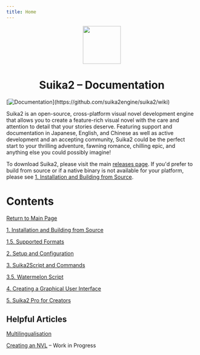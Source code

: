```yaml
---
title: Home
---
```


<!-- DIV: Header, Header Image (Logo) -->
<div align="center">
  <img src="https://suika2.com/img/AppIcon.png" width="100" height="100"/>
  <h1>Suika2 – Documentation</h1>
</div>

[![Documentation](https://img.shields.io/badge/Documentation-Up%20to%20Date!%20(V2.11.9)-dark--green?style=for-the-badge&color=dark-green)](https://github.com/suika2engine/suika2/wiki)

Suika2 is an open-source, cross-platform visual novel development engine that allows you to create a feature-rich visual novel
with the care and attention to detail that your stories deserve. Featuring support and documentation in Japanese, English, and Chinese as well as
active development and an accepting community, Suika2 could be the perfect start to your thrilling adventure, fawning romance, chilling epic,
and anything else you could possibly imagine!

To download Suika2, please visit the main [releases page](https://github.com/suika2engine/suika2/releases).
If you'd prefer to build from source or if a native binary is not available for your platform,
please see [1. Installation and Building from Source](1.-installation-and-building-from-source).

# Contents

[Return to Main Page](https://docs.suika2.com)

[1. Installation and Building from Source](1.-installation-and-building-from-source)

[1.5. Supported Formats](1.5.-supported-formats)

[2. Setup and Configuration](2.-setup-and-configuration)

[3. Suika2Script and Commands](3.-suika2script-and-commands)

[3.5. Watermelon Script](3.5.-watermelon-script)

[4. Creating a Graphical User Interface](4.-creating-graphical-user-interfaces)

[5. Suika2 Pro for Creators](5.-suika2-pro-for-creators)

## Helpful Articles
[Multilingualisation](multilingualisation)

[Creating an NVL](creating-an-nvl) – Work in Progress
